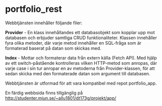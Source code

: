 # portfolio_rest

Webbtjänsten innehåller följande filer:

**Provider** - En klass innehållandes ett databasobjekt som kopplar upp mot databasen och erbjuder samtliga CRUD funktionaliteter. Klassen innehåller fyra olika metoder, där varje metod innehåller en SQL-fråga som är formaterad baserat på datan som skickas med. 

**Index** - Mottar och formaterar data från extern källa (Fetch API). Med hjälp av ett switch-påstående kontrolleras vilken HTTP-metod som anropas, där varje case i sin tur anropar en av metoderna från Provider-klassen, för att sedan skicka med den formaterade datan som argument till databasen.

Webbtjänsten är utformad för att vara kompatibel med repot portfolio_app.

En färdig webbsida finns tillgänglig på http://studenter.miun.se/~allu1801/dt173g/projekt/app/

